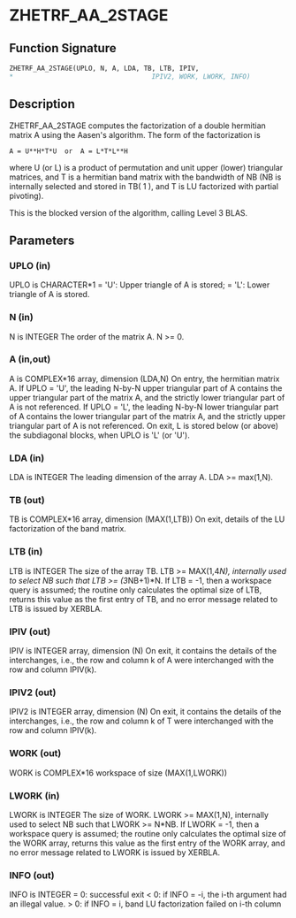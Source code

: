 # ZHETRF_AA_2STAGE

## Function Signature

```fortran
ZHETRF_AA_2STAGE(UPLO, N, A, LDA, TB, LTB, IPIV,
*                                   IPIV2, WORK, LWORK, INFO)
```

## Description


 ZHETRF_AA_2STAGE computes the factorization of a double hermitian matrix A
 using the Aasen's algorithm.  The form of the factorization is

    A = U**H*T*U  or  A = L*T*L**H

 where U (or L) is a product of permutation and unit upper (lower)
 triangular matrices, and T is a hermitian band matrix with the
 bandwidth of NB (NB is internally selected and stored in TB( 1 ), and T is 
 LU factorized with partial pivoting).

 This is the blocked version of the algorithm, calling Level 3 BLAS.

## Parameters

### UPLO (in)

UPLO is CHARACTER*1 = 'U': Upper triangle of A is stored; = 'L': Lower triangle of A is stored.

### N (in)

N is INTEGER The order of the matrix A. N >= 0.

### A (in,out)

A is COMPLEX*16 array, dimension (LDA,N) On entry, the hermitian matrix A. If UPLO = 'U', the leading N-by-N upper triangular part of A contains the upper triangular part of the matrix A, and the strictly lower triangular part of A is not referenced. If UPLO = 'L', the leading N-by-N lower triangular part of A contains the lower triangular part of the matrix A, and the strictly upper triangular part of A is not referenced. On exit, L is stored below (or above) the subdiagonal blocks, when UPLO is 'L' (or 'U').

### LDA (in)

LDA is INTEGER The leading dimension of the array A. LDA >= max(1,N).

### TB (out)

TB is COMPLEX*16 array, dimension (MAX(1,LTB)) On exit, details of the LU factorization of the band matrix.

### LTB (in)

LTB is INTEGER The size of the array TB. LTB >= MAX(1,4*N), internally used to select NB such that LTB >= (3*NB+1)*N. If LTB = -1, then a workspace query is assumed; the routine only calculates the optimal size of LTB, returns this value as the first entry of TB, and no error message related to LTB is issued by XERBLA.

### IPIV (out)

IPIV is INTEGER array, dimension (N) On exit, it contains the details of the interchanges, i.e., the row and column k of A were interchanged with the row and column IPIV(k).

### IPIV2 (out)

IPIV2 is INTEGER array, dimension (N) On exit, it contains the details of the interchanges, i.e., the row and column k of T were interchanged with the row and column IPIV(k).

### WORK (out)

WORK is COMPLEX*16 workspace of size (MAX(1,LWORK))

### LWORK (in)

LWORK is INTEGER The size of WORK. LWORK >= MAX(1,N), internally used to select NB such that LWORK >= N*NB. If LWORK = -1, then a workspace query is assumed; the routine only calculates the optimal size of the WORK array, returns this value as the first entry of the WORK array, and no error message related to LWORK is issued by XERBLA.

### INFO (out)

INFO is INTEGER = 0: successful exit < 0: if INFO = -i, the i-th argument had an illegal value. > 0: if INFO = i, band LU factorization failed on i-th column

